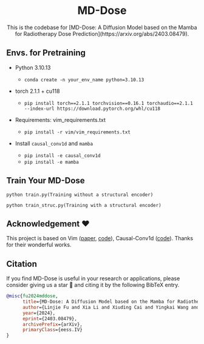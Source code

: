 <div align="center">
<h1>MD-Dose </h1>
This is the codebase for [MD-Dose: A Diffusion Model based on the Mamba for Radiotherapy Dose Prediction](https://arxiv.org/abs/2403.08479).
</div>

## Envs. for Pretraining
- Python 3.10.13

  - `conda create -n your_env_name python=3.10.13`

- torch 2.1.1 + cu118
  - `pip install torch==2.1.1 torchvision==0.16.1 torchaudio==2.1.1 --index-url https://download.pytorch.org/whl/cu118`

- Requirements: vim_requirements.txt
  - `pip install -r vim/vim_requirements.txt`

- Install ``causal_conv1d`` and ``mamba``
  - `pip install -e causal_conv1d`
  - `pip install -e mamba`
## Train Your MD-Dose

`python train.py(Training without a structural encoder)`

`python train_struc.py(Training with a structural encoder)`

## Acknowledgement :heart:
This project is based on Vim ([paper](https://arxiv.org/abs/2401.09417), [code](https://github.com/hustvl/Vim)), Causal-Conv1d ([code](https://github.com/Dao-AILab/causal-conv1d)). Thanks for their wonderful works.

## Citation
If you find MD-Dose is useful in your research or applications, please consider giving us a star 🌟 and citing it by the following BibTeX entry.

```bibtex
@misc{fu2024mddose,
      title={MD-Dose: A Diffusion Model based on the Mamba for Radiotherapy Dose Prediction}, 
      author={Linjie Fu and Xia Li and Xiuding Cai and Yingkai Wang and Xueyao Wang and Yali Shen and Yu Yao},
      year={2024},
      eprint={2403.08479},
      archivePrefix={arXiv},
      primaryClass={eess.IV}
}
```
